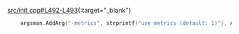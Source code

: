 [src/init.cpp#L492-L493](https://github.com/pro-bitcoin/pro-bitcoin/blob/1cebb77cf68ba53092fbd26d21522a8adbfa2c2a/src/init.cpp#L492-L493){:target="_blank"}
```cpp
    argsman.AddArg("-metrics", strprintf("use metrics (default: 1)"), ArgsManager::ALLOW_ANY | ArgsManager::NETWORK_ONLY, OptionsCategory::OPTIONS);
```
